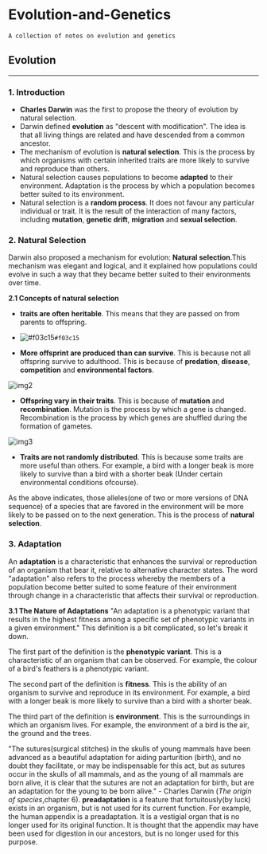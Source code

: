 # Evolution-and-Genetics
`A collection of notes on evolution and genetics`
## Evolution 
---
### 1. Introduction

- **Charles Darwin** was the first to propose the theory of evolution by natural selection.
- Darwin defined **evolution** as "descent with modification". The idea is that all living things are related and have descended from a common ancestor.
- The mechanism of evolution is **natural selection**. This is the process by which organisms with certain inherited traits are more likely to survive and reproduce than others.
- Natural selection causes populations to become **adapted** to their environment. Adaptation is the process by which a population becomes better suited to its environment.
- Natural selection is a **random process**. It does not favour any particular individual or trait. It is the result of the interaction of many factors, including **mutation**, **genetic drift**, **migration** and **sexual selection**.
  
### 2. Natural Selection

Darwin also proposed a mechanism for evolution: **Natural selection**.This mechanism was elegant and logical, and it explained how populations could evolve in such a way that they became better suited to their environments over time.

**2.1 Concepts of natural selection**
- **traits are often heritable**. This means that they are passed on from parents to offspring.

- ![#f03c15](https://cdn.kastatic.org/ka-perseus-images/e39144e9fa7c35f0cea3f99544ce349d6067d4f5.png)`#f03c15`

- **More offsprint are produced than can survive**. This is because not all offspring survive to adulthood. This is because of **predation**, **disease**, **competition** and **environmental factors**.

![img2](https://cdn.kastatic.org/ka-perseus-images/01f4d8d205ba3fc9ba8ae6e52b826fbfb426a65a.png)

- **Offspring vary in their traits**. This is because of **mutation** and **recombination**. Mutation is the process by which a gene is changed. Recombination is the process by which genes are shuffled during the formation of gametes.

![img3](https://cdn.kastatic.org/ka-perseus-images/4e357288b6a67d51562c65a66ef77ef82d2667b1.png)

- **Traits are not randomly distributed**. This is because some traits are more useful than others. For example, a bird with a longer beak is more likely to survive than a bird with a shorter beak (Under certain environmental conditions ofcourse).

As the above indicates, those alleles(one of two or more versions of DNA sequence) of a species that are favored in the environment will be more likely to be passed on to the next generation. This is the process of **natural selection**.

### 3. Adaptation
An **adaptation** is a characteristic that enhances the survival or reproduction of an organism that bear it, relative to alternative character states. The word "adaptation" also refers to the process whereby the members of a population become better suited to some feature of their environment through change in a characteristic that affects their survival or reproduction.

**3.1 The Nature of Adaptations**
"An adaptation is a phenotypic variant that results in the highest fitness among a specific set of phenotypic variants in a given environment." This definition is a bit complicated, so let's break it down.

The first part of the definition is the **phenotypic variant**. This is a characteristic of an organism that can be observed. For example, the colour of a bird's feathers is a phenotypic variant.

The second part of the definition is **fitness**. This is the ability of an organism to survive and reproduce in its environment. For example, a bird with a longer beak is more likely to survive than a bird with a shorter beak.

The third part of the definition is **environment**. This is the surroundings in which an organism lives. For example, the environment of a bird is the air, the ground and the trees.

"The sutures(surgical stitches) in the skulls of young mammals have been advanced as a beautiful adaptation for aiding parturition (birth), and no doubt they facilitate, or may be indispensable for this act, but as sutures occur in the skulls of all mammals, and as the young of all mammals are born alive, it is clear that the sutures are not an adaptation for birth, but are an adaptation for the young to be born alive." - Charles Darwin (*The origin of species*,chapter 6).
**preadaptation** is a feature that fortuitously(by luck) exists in an organism, but is not used for its current function. For example, the human appendix is a preadaptation. It is a vestigial organ that is no longer used for its original function. It is thought that the appendix may have been used for digestion in our ancestors, but is no longer used for this purpose.

